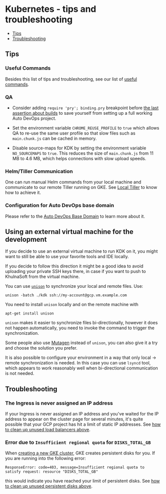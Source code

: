 # Kubernetes - tips and troubleshooting

- [Tips](#tips)
- [Troubleshooting](#troubleshooting)

## Tips

### Useful Commands

Besides this list of tips and troubleshooting, see our list of
[useful commands](useful_commands.md).

### QA

- Consider adding `require 'pry'; binding.pry` breakpoint before
  [the last assertion about builds](https://khulnasoft.com/khulnasoft-org/khulnasoft-foss/blob/eb146e9abe08c3991b5a54237c24d15312c70ee8/qa/qa/specs/features/browser_ui/7_configure/auto_devops/create_project_with_auto_devops_spec.rb#L61)
  to save yourself from setting up a full working Auto DevOps project.

- Set the environment variable `CHROME_REUSE_PROFILE` to `true` which
  allows QA to re-use the same user profile so that slow files such
  as `main.chunk.js` can be cached in memory.

- Disable source-maps for KDK by setting the environment variable
  `NO_SOURCEMAPS` to `true`. This reduces the size of `main.chunk.js`
  from 11 MB to 4.6 MB, which helps connections with slow upload speeds.

### Helm/Tiller Communication

One can run manual Helm commands from your local machine and communicate to our remote Tiller
running on GKE. See [Local Tiller](useful_commands.md#local-tiller) to know how to achieve it.

### Configuration for Auto DevOps base domain

Please refer to the [Auto DevOps Base Domain](https://docs.khulnasoft.com/ee/topics/autodevops/#auto-devops-base-domain) to learn more about it.

## Using an external virtual machine for the development

If you decide to use an external virtual machine to run KDK on it, you might
want to still be able to use your favorite tools and IDE locally.

If you decide to follow this direction it might be a good idea to avoid
uploading your private SSH keys there, in case if you want to push to
KhulnaSoft from the virtual machine.

You can use [`unison`](https://www.cis.upenn.edu/~bcpierce/unison/index.html)
to synchronize your local and remote files. Use:

```shell
unison -batch ./kdk ssh://my-account@gcp.vm.example.com
```

You need to install `unison` locally and on the remote machine with

```shell
apt-get install unison
```

`unison` makes it easier to synchronize files bi-directionally, however it does
not happen automatically, you need to invoke the command to trigger the
synchronization.

Some people also use [Mutagen](https://github.com/havoc-io/mutagen) instead of
`unison`, you can also give it a try and choose the solution you prefer.

It is also possible to configure your environment in a way that only local ->
remote synchronization is needed. In this case you can use `lsyncd` tool, which
appears to work reasonably well when bi-directional communication is not
needed.

## Troubleshooting

### The Ingress is never assigned an IP address

If your Ingress is never assigned an IP address and you've waited for the IP address to appear on the cluster page for several minutes, it's quite possible that your GCP project has hit a limit of static IP addresses. See [how to clean up unused load balancers above](index.md#unused-load-balancers).

### Error due to `Insufficient regional quota` for `DISKS_TOTAL_GB`

When [creating a new GKE cluster](https://docs.khulnasoft.com/ee/user/project/clusters/#creating-the-cluster), GKE creates persistent disks for you. If you are
running into the following error:

```plaintext
ResponseError: code=403, message=Insufficient regional quota to satisfy request: resource "DISKS_TOTAL_GB"
```

this would indicate you have reached your limit of persistent disks. See
[how to clean up unused persistent disks above](index.md#unused-persistent-disks).
